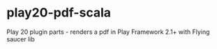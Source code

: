 play20-pdf-scala
================

Play 20 plugin parts - renders a pdf in Play Framework 2.1+ with Flying saucer lib
